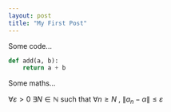 ```yaml
---
layout: post 
title: "My First Post"
---
```


Some code...

```py
def add(a, b):
    return a + b
```

Some maths...

$\forall \varepsilon > 0$ $\exists N \in \mathbb{N}$ such that $\forall n \geq N$ , $\|a_n - \alpha\| \leq \varepsilon$